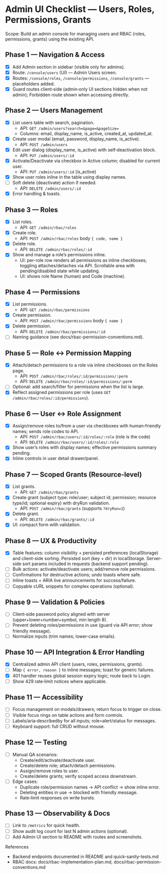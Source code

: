 # Admin UI Checklist — Users, Roles, Permissions, Grants

Scope: Build an admin console for managing users and RBAC (roles, permissions, grants) using the existing API.

## Phase 1 — Navigation & Access
- [x] Add Admin section in sidebar (visible only for admins).
- [x] Route: `/console/users` (UI) — Admin Users screen.
- [x] Routes: `/console/roles`, `/console/permissions`, `/console/grants` — placeholders added.
- [x] Guard routes client‑side (admin‑only UI sections hidden when not admin); Forbidden route shown when accessing directly.

## Phase 2 — Users Management
- [x] List users table with search, pagination.
  - API: `GET /admin/users?search=&page=&pageSize=`
  - Columns: email, display_name, is_active, created_at, updated_at.
- [x] Create user modal (email, password, display_name, is_active).
  - API: `POST /admin/users`
- [x] Edit user dialog (display_name, is_active) with self‑deactivation block.
  - API: `PUT /admin/users/:id`
- [x] Activate/Deactivate via checkbox in Active column; disabled for current user.
  - API: `PUT /admin/users/:id` (is_active)
- [x] Show user roles inline in the table using display names.
- [ ] Soft delete (deactivate) action if needed.
  - API: `DELETE /admin/users/:id`
- [x] Error handling & toasts.

## Phase 3 — Roles
- [x] List roles.
  - API: `GET /admin/rbac/roles`
- [x] Create role.
  - API: `POST /admin/rbac/roles` body `{ code, name }`
- [x] Delete role.
  - API: `DELETE /admin/rbac/roles/:id`
- [x] Show and manage a role’s permissions inline.
  - UI: per-role row renders all permissions as inline checkboxes; toggling attaches/detaches via API. Scrollable area with pending/disabled state while updating.
  - UI: shows role Name (human) and Code (machine).

## Phase 4 — Permissions
- [x] List permissions.
  - API: `GET /admin/rbac/permissions`
- [x] Create permission.
  - API: `POST /admin/rbac/permissions` body `{ name }`
- [x] Delete permission.
  - API: `DELETE /admin/rbac/permissions/:id`
- [ ] Naming guidance (see docs/rbac-permission-conventions.md).

## Phase 5 — Role ↔ Permission Mapping
- [x] Attach/detach permissions to a role via inline checkboxes on the Roles page.
  - API: `POST /admin/rbac/roles/:id/permissions/:perm`
  - API: `DELETE /admin/rbac/roles/:id/permissions/:perm`
- [ ] Optional: add search/filter for permissions when the list is large.
- [x] Reflect assigned permissions per role (uses `GET /admin/rbac/roles/:id/permissions`).

## Phase 6 — User ↔ Role Assignment
- [x] Assign/remove roles to/from a user via checkboxes with human‑friendly names; sends role codes to API.
  - API: `POST /admin/rbac/users/:id/roles/:role` (role is the code)
  - API: `DELETE /admin/rbac/users/:id/roles/:role`
- [x] Show user’s roles with display names; effective permissions summary pending.
- [x] Inline controls in user detail drawer/panel.

## Phase 7 — Scoped Grants (Resource‑level)
- [x] List grants.
  - API: `GET /admin/rbac/grants`
- [x] Create grant (subject type: role/user; subject id; permission; resource type/id; optional expiry) with dryRun validation.
  - API: `POST /admin/rbac/grants` (supports `?dryRun=1`)
- [x] Delete grant.
  - API: `DELETE /admin/rbac/grants/:id`
- [x] UI: compact form with validation.

## Phase 8 — UX & Productivity
- [x] Table features: column visibility + persisted preferences (localStorage) and client-side sorting. Persisted sort (key + dir) in localStorage. Server-side sort params included in requests (backend support pending).
- [ ] Bulk actions: activate/deactivate users; add/remove role permissions.
- [ ] Confirmations for destructive actions; undo toasts where safe.
- [ ] Inline toasts + ARIA live announcements for success/failure.
- [ ] Copyable cURL snippets for complex operations (optional).

## Phase 9 — Validation & Policies
- [ ] Client‑side password policy aligned with server (upper+lower+number+symbol, min length 8).
- [ ] Prevent deleting roles/permissions in use (guard via API error; show friendly message).
- [ ] Normalize inputs (trim names; lower‑case emails).

## Phase 10 — API Integration & Error Handling
- [x] Centralized admin API client (users, roles, permissions, grants).
- [ ] Map `{ error, reason }` to inline messages; toast for generic failures.
- [x] 401 handler reuses global session expiry logic; route back to Login.
- [ ] Show 429 rate‑limit notices where applicable.

## Phase 11 — Accessibility
- [ ] Focus management on modals/drawers; return focus to trigger on close.
- [ ] Visible focus rings on table actions and form controls.
- [ ] Labels/aria‑describedby for all inputs; role=alert/status for messages.
- [ ] Keyboard support: full CRUD without mouse.

## Phase 12 — Testing
- [ ] Manual QA scenarios:
  - Create/edit/activate/deactivate user.
  - Create/delete role; attach/detach permissions.
  - Assign/remove roles to user.
  - Create/delete grants; verify scoped access downstream.
- [ ] Edge cases:
  - Duplicate role/permission names → API conflict → show inline error.
  - Deleting entities in use → blocked with friendly message.
  - Rate‑limit responses on write bursts.

## Phase 13 — Observability & Docs
- [ ] Link to `/metrics` for quick health.
- [ ] Show audit log count for last N admin actions (optional).
- [ ] Add Admin UI section to README with routes and screenshots.

References
- Backend endpoints documented in README and quick-sanity-tests.md
- RBAC docs: docs/rbac-implementation-plan.md, docs/rbac-permission-conventions.md
